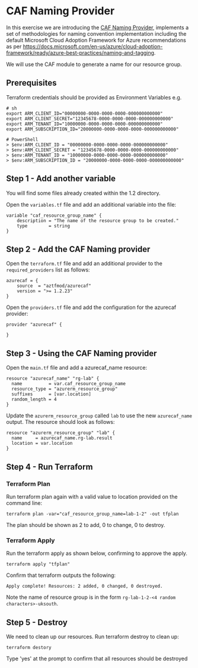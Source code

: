 # CAF Naming Provider

In this exercise we are introducing the [CAF Naming Provider](https://github.com/aztfmod/terraform-provider-azurecaf), implements a set of methodologies for naming convention implementation including the default Microsoft Cloud Adoption Framework for Azure recommendations as per https://docs.microsoft.com/en-us/azure/cloud-adoption-framework/ready/azure-best-practices/naming-and-tagging. 

We will use the CAF module to generate a name for our resource group.

## Prerequisites

Terraform credentials should be provided as Environment Variables e.g.
```
# sh
export ARM_CLIENT_ID="00000000-0000-0000-0000-000000000000"
export ARM_CLIENT_SECRET="12345678-0000-0000-0000-000000000000"
export ARM_TENANT_ID="10000000-0000-0000-0000-000000000000"
export ARM_SUBSCRIPTION_ID="20000000-0000-0000-0000-000000000000"
```
```
# PowerShell
> $env:ARM_CLIENT_ID = "00000000-0000-0000-0000-000000000000"
> $env:ARM_CLIENT_SECRET = "12345678-0000-0000-0000-000000000000"
> $env:ARM_TENANT_ID = "10000000-0000-0000-0000-000000000000"
> $env:ARM_SUBSCRIPTION_ID = "20000000-0000-0000-0000-000000000000"
```

## Step 1 - Add another variable

You will find some files already created within the 1.2 directory.

Open the ```variables.tf``` file and add an additional variable into the file:

```
variable "caf_resource_group_name" {
    description = "The name of the resource group to be created."
    type        = string
}
```

## Step 2 - Add the CAF Naming provider

Open the ```terraform.tf``` file and add an additional provider to the ```required_providers``` list as follows:

```
azurecaf = {
    source  = "aztfmod/azurecaf"
    version = ">= 1.2.23"
}
```

Open the ```providers.tf``` file and add the configuration for the azurecaf provider:

```
provider "azurecaf" {
  
}
```

## Step 3 - Using the CAF Naming provider

Open the ```main.tf``` file and add a azurecaf_name resource:
```
resource "azurecaf_name" "rg-lab" {
  name          = var.caf_resource_group_name
  resource_type = "azurerm_resource_group"
  suffixes      = [var.location]
  random_length = 4
}
```

Update the ```azurerm_resource_group``` called ```lab``` to use the new ```azurecaf_name``` output. The resource should look as follows:
```
resource "azurerm_resource_group" "lab" {
  name     = azurecaf_name.rg-lab.result
  location = var.location
}
```

## Step 4 - Run Terraform

### Terraform Plan

Run terraform plan again with a valid value to location provided on the command line:

```
terraform plan -var="caf_resource_group_name=lab-1-2" -out tfplan
```

The plan should be shown as 2 to add, 0 to change, 0 to destroy. 

### Terraform Apply

Run the terraform apply as shown below, confirming to approve the apply.

```
terraform apply "tfplan"
```

Confirm that terraform outputs the following:

```
Apply complete! Resources: 2 added, 0 changed, 0 destroyed.
```

Note the name of resource group is in the form ```rg-lab-1-2-<4 random characters>-uksouth```.

## Step 5 - Destroy

We need to clean up our resources. Run terraform destroy to clean up:

```
terraform destory
```

Type 'yes' at the prompt to confirm that all resources should be destroyed
